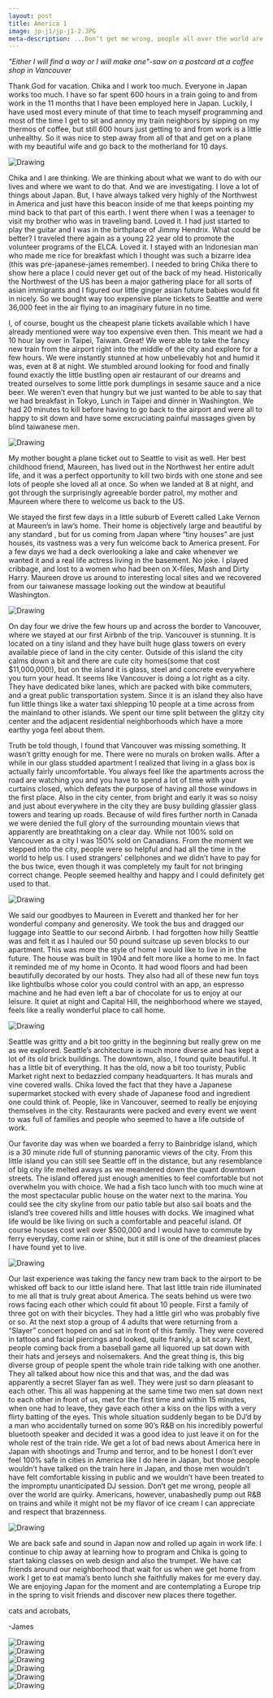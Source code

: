 ```yaml
---
layout: post
title: America 1
image: jp-j1/jp-j1-2.JPG
meta-description: ...Don’t get me wrong, people all over the world are quirky.  Americans, however, unabashedly pump out R&B on trains...
---
```


 *"Either I will find a way or I will make one"-saw on a postcard at a coffee shop in Vancouver*

Thank God for vacation.  Chika and I work too much.  Everyone in Japan works too much.  I have so far spent 600 hours in a train going to and from work in the 11 months that I have been employed here in Japan.  Luckily, I have used most every minute of that time to teach myself programming and most of the time I get to sit and annoy my train neighbors by sipping on my thermos of coffee, but still 600 hours just getting to and from work is a little unhealthy.  So it was nice to step away from all of that and get on a plane with my beautiful wife and go back to the motherland for 10 days.

<div class="post-image-container-right"><img class="post-image" src="{{ site.url }}/assets/img/posts/a-j1/a-j1-1.JPG" alt="Drawing"></div>

Chika and I are thinking.  We are thinking about what we want to do with our lives and where we want to do that.  And we are investigating.  I love a lot of things about Japan. But, I have always talked very highly of the Northwest in America and just have this beacon inside of me that keeps pointing my mind back to that part of this earth.  I went there when I was a teenager to visit my brother who was in traveling band.  Loved it.  I had just started to play the guitar and I was in the birthplace of Jimmy Hendrix.  What could be better?  I traveled there again as a young 22 year old to promote the volunteer programs of the ELCA.  Loved it.  I stayed with an Indonesian man who made me rice for breakfast which I thought was such a bizarre idea (this was pre-japanese-james remember).  I needed to bring Chika there to show here a place I could never get out of the back of my head.  Historically the Northwest of the US has been a major gathering place for all sorts of asian immigrants and I figured our little ginger asian future babies would fit in nicely.  So we bought way too expensive plane tickets to Seattle and were 36,000 feet in the air flying to an imaginary future in no time.

I, of course, bought us the cheapest plane tickets available which I have already mentioned were way too expensive even then.  This meant we had a 10 hour lay over in Taipei, Taiwan.  Great!  We were able to take the fancy new train from the airport right into the middle of the city and explore for a few hours.  We were instantly stunned at how unbelievably hot and humid it was, even at 8 at night.  We stumbled around looking for food and finally found exactly the little bustling open air restaurant of our dreams and treated ourselves to some little pork dumplings in sesame sauce and a nice beer.  We weren’t even that hungry but we just wanted to be able to say that we had breakfast in Tokyo, Lunch in Taipei and dinner in Washington.  We had 20 minutes to kill before having to go back to the airport and were all to happy to sit down and have some excruciating painful massages given by blind taiwanese men.  

<div class="post-image-container"><img class="post-image" src="{{ site.url }}/assets/img/posts/a-j1/a-j1-2.JPG" alt="Drawing"></div>

My mother bought a plane ticket out to Seattle to visit as well. Her best childhood friend, Maureen,  has lived out in the Northwest her entire adult life, and it was a perfect opportunity to kill two birds with one stone and see lots of people she loved all at once.  So when we landed at 8 at night, and got through the surprisingly agreeable border patrol, my mother and Maureen where there to welcome us back to the US.  

We stayed the first few days in a little suburb of Everett called Lake Vernon at Maureen’s in law’s home.  Their home is objectively large and beautiful by any standard , but for us coming from Japan where “tiny houses” are just houses, its vastness was a very fun welcome back to America present.   For a few days we had a deck overlooking a lake and cake whenever we wanted it and a real life actress living in the basement.  No joke.  I played cribbage, and lost to a women who had been on X-files, Mash and Dirty Harry.  Maureen drove us around to interesting local sites and we recovered from our taiwanese massage looking out the window at beautiful Washington.  

<div class="post-image-container-left"><img class="post-image" src="{{ site.url }}/assets/img/posts/a-j1/a-j1-3.JPG" alt="Drawing"></div>

On day four we drive the few hours up and across the border to Vancouver, where we stayed at our first Airbnb of the trip.   Vancouver is stunning.  It is located on a tiny island and they have built huge glass towers on every available piece of land in the city center.  Outside of this island the city calms down a bit and there are cute city homes(some that cost $11,000,000!), but on the island it is glass, steel and concrete everywhere you turn your head.  It seems like Vancouver is doing a lot right as a city.  They have dedicated bike lanes, which are packed with bike commuters, and a great public transportation system.  Since it is an island they also have fun little things like a water taxi shlepping 10 people at a time across from the mainland to other islands.  We spent our time split between the glitzy city center and the adjacent residential neighborhoods which have a more earthy yoga feel about them.  

Truth be told though, I found that Vancouver was missing something.  It wasn’t gritty enough for me.   There were no murals on broken walls.   After a while in our glass studded apartment I realized that living in a glass box is actually fairly uncomfortable.  You always feel like the apartments across the road are watching you and you have to spend a lot of time with your curtains closed, which defeats the purpose of having all those windows in the first place.  Also in the city center, from bright and early it was so noisy and just about everywhere in the city they are busy building glassier glass towers and tearing up roads.  Because of wild fires further north in Canada we were denied the full glory of the surrounding mountain views that apparently are breathtaking on a clear day.  While not 100% sold on Vancouver as a city I was 150% sold on Canadians.  From the moment we stepped into the city,  people were so helpful and had all the time in the world to help us.  I used strangers’ cellphones and we didn’t have to pay for the bus twice, even though it was completely my fault for not bringing correct change.  People seemed healthy and happy and I could definitely get used to that.

<div class="post-image-container"><img class="post-image" src="{{ site.url }}/assets/img/posts/a-j1/a-j1-4.JPG" alt="Drawing"></div>

We said our goodbyes to Maureen in Everett and thanked her for her wonderful company and generosity.   We took the bus and dragged our luggage into Seattle to our second Airbnb.  I had forgotten how hilly Seattle was and felt it as I hauled our 50 pound suitcase up seven blocks to our apartment. This was more the style of home I would like to live in in the future.  The house was built in 1904 and felt more like a home to me. In fact it reminded me of my home in Oconto.   It had wood floors and had been beautifully decorated by our hosts.  They also had all of these new fun toys like lightbulbs whose color you could control with an app, an espresso machine and he had even left a bar of chocolate for us to enjoy at our leisure.  It quiet at night and Capital Hill, the neighborhood where we stayed, feels like a really wonderful place to call home.

<div class="post-image-container"><img class="post-image" src="{{ site.url }}/assets/img/posts/a-j1/a-j1-5.JPG" alt="Drawing"></div>

Seattle was gritty and a bit too gritty in the beginning but really grew on me as we explored.  Seattle’s architecture is much more diverse and has kept a lot of its old brick buildings.  The downtown, also, I found quite beautiful.  It has a little bit of everything.  It has the old, now a bit too touristy, Public Market right next to bedazzled company headquarters.  It has murals and vine covered walls.  Chika loved the fact that they have a Japanese supermarket stocked with every shade of Japanese food and ingredient one could think of.  People, like in Vancouver, seemed to really be enjoying themselves in the city.  Restaurants were packed and every event we went to was full of families and people who seemed to have a life outside of work.  

Our favorite day was when we boarded a ferry to Bainbridge island,  which is a 30 minute ride full of stunning panoramic views of the city.  From this little island you can still see Seattle off in the distance, but any resemblance of big city life melted aways as we meandered down the quant downtown streets.  The island offered just enough amenities to feel comfortable but not overwhelm you with choice.  We had a fish taco lunch with too much wine at the most spectacular public house on the water next to the marina.  You could see the city skyline from our patio table but also sail boats and the island’s tree covered hills and little houses with docks.   We imagined what life would be like living on such a comfortable and peaceful island.  Of course houses cost well over $500,000 and I would have to commute by ferry everyday, come rain or shine, but it still is one of the dreamiest places I have found yet to live.

<div class="post-image-container"><img class="post-image" src="{{ site.url }}/assets/img/posts/a-j1/a-j1-6.JPG" alt="Drawing"></div>

Our last experience was taking the fancy new tram back to the airport to be whisked off back to our little island here.  That last little train ride illuminated to me all that is truly great about America.  The seats behind us were two rows facing each other which could fit about 10 people.  First a family of three got on with their bicycles.  They had a little girl who was probably five or so.  At the next stop a group of 4 adults that were returning from a “Slayer” concert hoped on and sat in front of this family.  They were covered in tattoos and facial piercings and looked, quite frankly, a bit scary.  Next, people coming back from a baseball game all liquored up sat down with their hats and jerseys and noisemakers.  And the great thing is, this big diverse group of people spent the whole train ride talking with one another.  They all talked about how nice this and that was, and the dad was apparently a secret Slayer fan as well.  They were just so darn pleasant to each other.  This all was happening at the same time two men sat down next to each other in front of us, met for the first time and within 15 minutes, when one had to leave, they gave each other a kiss on the lips with a very flirty batting of the eyes.  This whole situation suddenly began to be DJ’d by a man who accidentally turned on some 90’s R&B on his incredibly powerful bluetooth speaker and decided it was a good idea to just leave it on for the whole rest of the train ride.  We get a lot of bad news about America here in Japan with shootings and Trump and terror, and to be honest I don’t ever feel 100% safe in cities in America like I do here in Japan, but those people wouldn’t have talked on the train here in Japan, and those men wouldn’t have felt comfortable kissing in public and we wouldn’t have been treated to the impromptu unanticipated DJ session.  Don’t get me wrong, people all over the world are quirky.  Americans, however, unabashedly pump out R&B on trains and while it might not be my flavor of ice cream I can appreciate and respect that brazenness.  

<div class="post-image-container"><img class="post-image" src="{{ site.url }}/assets/img/posts/a-j1/a-j1-7.JPG" alt="Drawing"></div>

We are back safe and sound in Japan now and rolled up again in work life.  I continue to chip away at learning how to program and Chika is going to start taking classes on web design and also the trumpet.  We have cat friends around our neighborhood that wait for us when we get home from work I get to eat mama’s bento lunch she faithfully makes for me every day.  We are enjoying Japan for the moment and are contemplating a Europe trip in the spring to visit friends and discover new places there together.  

cats and acrobats,

-James

<div class="post-image-container"><img class="post-image" src="{{ site.url }}/assets/img/posts/a-j1/a-j1-8.JPG" alt="Drawing"></div>

<div class="post-image-container"><img class="post-image" src="{{ site.url }}/assets/img/posts/a-j1/a-j1-9.JPG" alt="Drawing"></div>

<div class="post-image-container"><img class="post-image" src="{{ site.url }}/assets/img/posts/a-j1/a-j1-10.JPG" alt="Drawing"></div>

<div class="post-image-container"><img class="post-image" src="{{ site.url }}/assets/img/posts/a-j1/a-j1-11.JPG" alt="Drawing"></div>

<div class="post-image-container"><img class="post-image" src="{{ site.url }}/assets/img/posts/a-j1/a-j1-12.JPG" alt="Drawing"></div>

<div class="post-image-container"><img class="post-image" src="{{ site.url }}/assets/img/posts/a-j1/a-j1-13.JPG" alt="Drawing"></div>
